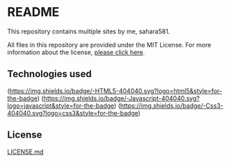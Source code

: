 # README

This repository contains multiple sites by me, sahara581.

All files in this repository are provided under the MIT License. For more information about the license, [please click here](#chap-license).

<a name="chap-technologies"></a>
## Technologies used
(https://img.shields.io/badge/-HTML5-404040.svg?logo=html5&style=for-the-badge)
(https://img.shields.io/badge/-Javascript-404040.svg?logo=javascript&style=for-the-badge)
(https://img.shields.io/badge/-Css3-404040.svg?logo=css3&style=for-the-badge)

<a name="chap-license"></a>
## License
[LICENSE.md](../main/LICENSE)

